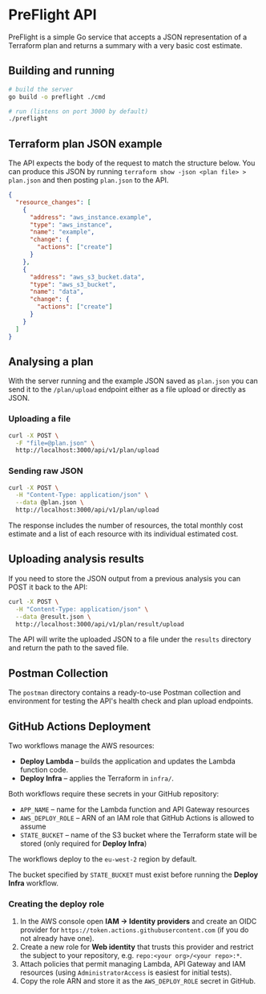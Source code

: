 # PreFlight API

PreFlight is a simple Go service that accepts a JSON representation of a
Terraform plan and returns a summary with a very basic cost estimate.

## Building and running

```bash
# build the server
go build -o preflight ./cmd

# run (listens on port 3000 by default)
./preflight
```

## Terraform plan JSON example

The API expects the body of the request to match the structure below. You can
produce this JSON by running `terraform show -json <plan file> > plan.json` and
then posting `plan.json` to the API.

```json
{
  "resource_changes": [
    {
      "address": "aws_instance.example",
      "type": "aws_instance",
      "name": "example",
      "change": {
        "actions": ["create"]
      }
    },
    {
      "address": "aws_s3_bucket.data",
      "type": "aws_s3_bucket",
      "name": "data",
      "change": {
        "actions": ["create"]
      }
    }
  ]
}
```

## Analysing a plan

With the server running and the example JSON saved as `plan.json` you can send
it to the `/plan/upload` endpoint either as a file upload or directly as JSON.

### Uploading a file

```bash
curl -X POST \
  -F "file=@plan.json" \
  http://localhost:3000/api/v1/plan/upload
```

### Sending raw JSON

```bash
curl -X POST \
  -H "Content-Type: application/json" \
  --data @plan.json \
  http://localhost:3000/api/v1/plan/upload
```

The response includes the number of resources, the total monthly cost estimate
and a list of each resource with its individual estimated cost.

## Uploading analysis results

If you need to store the JSON output from a previous analysis you can POST it
back to the API:

```bash
curl -X POST \
  -H "Content-Type: application/json" \
  --data @result.json \
  http://localhost:3000/api/v1/plan/result/upload
```

The API will write the uploaded JSON to a file under the `results` directory and
return the path to the saved file.

## Postman Collection

The `postman` directory contains a ready-to-use Postman collection and environment for testing the API's health check and plan upload endpoints.

## GitHub Actions Deployment

Two workflows manage the AWS resources:

* **Deploy Lambda** – builds the application and updates the Lambda function code.
* **Deploy Infra** – applies the Terraform in `infra/`.

Both workflows require these secrets in your GitHub repository:

- `APP_NAME` – name for the Lambda function and API Gateway resources
- `AWS_DEPLOY_ROLE` – ARN of an IAM role that GitHub Actions is allowed to assume
- `STATE_BUCKET` – name of the S3 bucket where the Terraform state will be stored (only required for **Deploy Infra**)

The workflows deploy to the `eu-west-2` region by default.

The bucket specified by `STATE_BUCKET` must exist before running the **Deploy Infra** workflow.

### Creating the deploy role

1. In the AWS console open **IAM → Identity providers** and create an OIDC provider for `https://token.actions.githubusercontent.com` (if you do not already have one).
2. Create a new role for **Web identity** that trusts this provider and restrict the subject to your repository, e.g. `repo:<your org>/<your repo>:*`.
3. Attach policies that permit managing Lambda, API Gateway and IAM resources (using `AdministratorAccess` is easiest for initial tests).
4. Copy the role ARN and store it as the `AWS_DEPLOY_ROLE` secret in GitHub.

